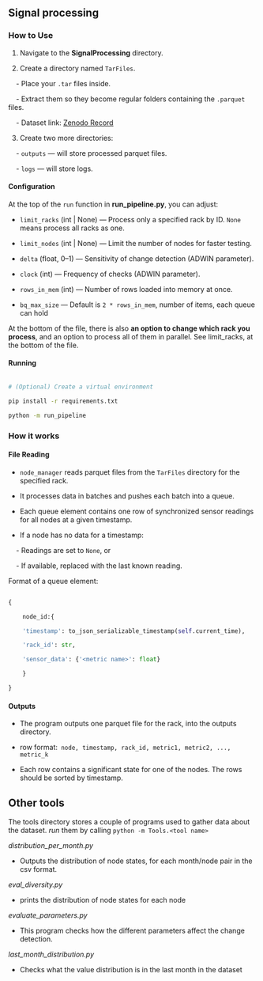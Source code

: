 ## Signal processing

### How to Use

1. Navigate to the **SignalProcessing** directory.

2. Create a directory named `TarFiles`.

    - Place your `.tar` files inside.

    - Extract them so they become regular folders containing the `.parquet` files.

    - Dataset link: [Zenodo Record](https://zenodo.org/records/7541722)

3. Create two more directories:

    - `outputs` — will store processed parquet files.

    - `logs` — will store logs.

  

#### Configuration

  

At the top of the `run` function in **run_pipeline.py**, you can adjust:

- `limit_racks` (int | None) — Process only a specified rack by ID. `None` means process all racks as one.

- `limit_nodes` (int | None) — Limit the number of nodes for faster testing.

- `delta` (float, 0–1) — Sensitivity of change detection (ADWIN parameter).

- `clock` (int) — Frequency of checks (ADWIN parameter).

- `rows_in_mem` (int) — Number of rows loaded into memory at once.

- `bq_max_size` — Default is `2 * rows_in_mem`, number of items, each queue can hold

  

At the bottom of the file, there is also **an option to change which rack you process**, and an option to process all of them in parallel. See limit_racks, at the bottom of the file.

  

#### Running

```bash

# (Optional) Create a virtual environment

pip install -r requirements.txt

python -m run_pipeline

```

  

### How it works

#### File Reading

- `node_manager` reads parquet files from the `TarFiles` directory for the specified rack.

- It processes data in batches and pushes each batch into a queue.

- Each queue element contains one row of synchronized sensor readings for all nodes at a given timestamp.

- If a node has no data for a timestamp:

    - Readings are set to `None`, or

    - If available, replaced with the last known reading.

  

Format of a queue element:

  

```python

{

    node_id:{

    'timestamp': to_json_serializable_timestamp(self.current_time),

    'rack_id': str,

    'sensor_data': {'<metric name>': float}

    }

}

```

  

#### Outputs

- The program outputs one parquet file for the rack, into the outputs directory.

- row format:``` node, timestamp, rack_id, metric1, metric2, ..., metric_k```

- Each row contains a significant state for one of the nodes. The rows should be sorted by timestamp.

## Other tools

The tools directory stores a couple of programs used to gather data about the dataset.
*run* them by calling `python -m Tools.<tool name>`


*distribution_per_month.py*

- Outputs the distribution of node states, for each month/node pair in the csv format.


*eval_diversity.py*

- prints the distribution of node states for each node


*evaluate_parameters.py*

- This program checks how the different parameters affect the change detection.


*last_month_distribution.py*

- Checks what the value distribution is in the last month in the dataset
